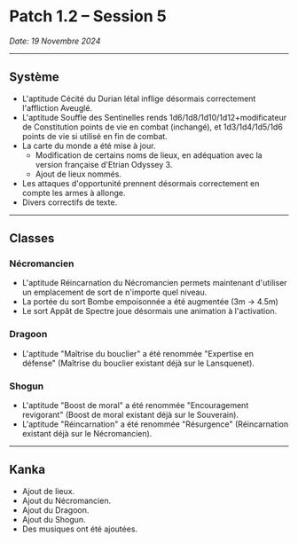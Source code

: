 # Patch 1.2 – Session 5
_Date: 19 Novembre 2024_

---

## Système

- L'aptitude Cécité du Durian létal inflige désormais correctement l'affliction Aveuglé.
- L'aptitude Souffle des Sentinelles rends 1d6/1d8/1d10/1d12+modificateur de Constitution points de vie en combat (inchangé), et 1d3/1d4/1d5/1d6 points de vie si utilisé en fin de combat.
- La carte du monde a été mise à jour.
	- Modification de certains noms de lieux, en adéquation avec la version française d'Etrian Odyssey 3.
	- Ajout de lieux nommés.
- Les attaques d'opportunité prennent désormais correctement en compte les armes à allonge.
- Divers correctifs de texte.

---

## Classes

### Nécromancien

- L'aptitude Réincarnation du Nécromancien permets maintenant d'utiliser un emplacement de sort de n'importe quel niveau.
- La portée du sort Bombe empoisonnée a été augmentée (3m -> 4.5m)
- Le sort Appât de Spectre joue désormais une animation à l'activation.

### Dragoon

- L'aptitude "Maîtrise du bouclier" a été renommée "Expertise en défense" (Maîtrise du bouclier existant déjà sur le Lansquenet).

### Shogun

- L'aptitude "Boost de moral" a été renommée "Encouragement revigorant" (Boost de moral existant déjà sur le Souverain).
- L'aptitude "Réincarnation" a été renommée "Résurgence" (Réincarnation existant déjà sur le Nécromancien).

---

## Kanka

- Ajout de lieux.
- Ajout du Nécromancien.
- Ajout du Dragoon.
- Ajout du Shogun.
- Des musiques ont été ajoutées.
